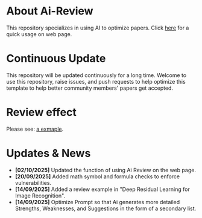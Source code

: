 # About Ai-Review
This repository specializes in using AI to optimize papers. Click [here](https://neurodong.github.io/Ai-Review/) for a quick usage on web page.

# Continuous Update
This repository will be updated continuously for a long time. Welcome to use this repository, raise issues, and push requests to help optimize this template to help better community members' papers get accepted.

# Review effect
Please see: [a exmaple](https://github.com/NeuroDong/Ai-Review-Prompt/blob/main/Examples/Ai_review_in_Deep_Residual_Learning_for_Image_Recognition.pdf).

# Updates & News
- **[02/10/2025]** Updated the function of using Ai Review on the web page.
- **[20/09/2025]** Added math symbol and formula checks to enforce vulnerabilities.
- **[14/09/2025]** Added a review example in "Deep Residual Learning for Image Recognition".
- **[14/09/2025]** Optimize Prompt so that Ai generates more detailed Strengths, Weaknesses, and Suggestions in the form of a secondary list.
